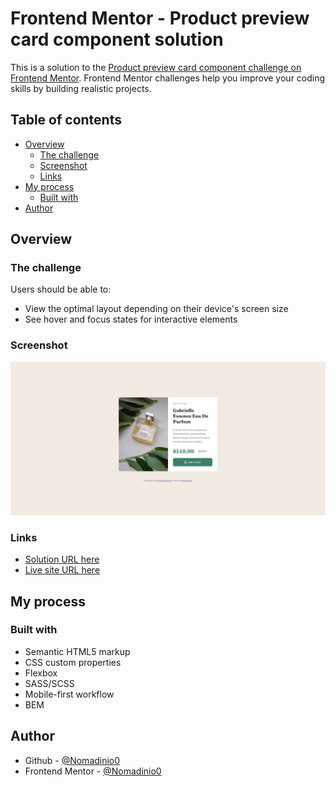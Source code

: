 # Frontend Mentor - Product preview card component solution

This is a solution to the [Product preview card component challenge on Frontend Mentor](https://www.frontendmentor.io/challenges/product-preview-card-component-GO7UmttRfa). Frontend Mentor challenges help you improve your coding skills by building realistic projects.

## Table of contents

- [Overview](#overview)
  - [The challenge](#the-challenge)
  - [Screenshot](#screenshot)
  - [Links](#links)
- [My process](#my-process)
  - [Built with](#built-with)
- [Author](#author)

## Overview

### The challenge

Users should be able to:

- View the optimal layout depending on their device's screen size
- See hover and focus states for interactive elements

### Screenshot

![](./screenshot.jpg)

### Links

- [Solution URL here](https://www.frontendmentor.io/solutions/product-preview-card-component-AovRMDCjHV)
- [Live site URL here](https://nomadinio-product-preview-card.netlify.app/)

## My process

### Built with

- Semantic HTML5 markup
- CSS custom properties
- Flexbox
- SASS/SCSS
- Mobile-first workflow
- BEM

## Author

- Github - [@Nomadinio0](https://github.com/Nomadinio0)
- Frontend Mentor - [@Nomadinio0](https://www.frontendmentor.io/profile/Nomadinio0)
